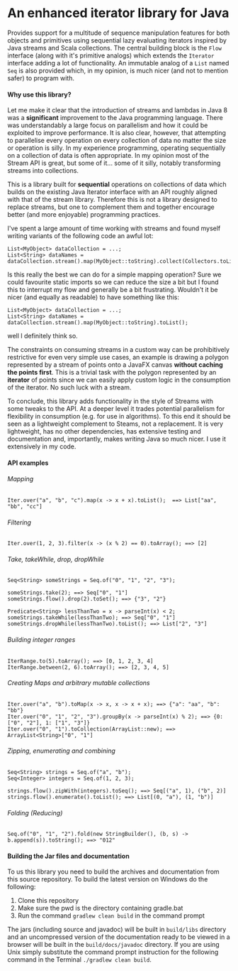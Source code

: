 # An enhanced iterator library for Java

Provides support for a multitude of sequence manipulation 
features for both objects and primitives using sequential 
lazy evaluating iterators inspired by Java streams and Scala collections. 
The central building block is the `Flow` interface (along with it's primitive analogs)
which extends the `Iterator` interface adding a lot of functionality.
An immutable analog of a `List` named `Seq` is also provided which, in my opinion,
is much nicer (and not to mention safer) to program with.

#### Why use this library?

Let me make it clear that the introduction of streams and lambdas in Java 8 was a **significant** improvement to the Java programming language. There was understandably a large focus on parallelism and how it could be exploited to improve performance. It is also clear, however, that attempting to parallelise every operation on every collection of data no matter the size or operation is silly. In my experience programming, operating sequentially on a collection of data is often appropriate. In my opinion most of the Stream API is great, but some of it... some of it silly, notably transforming streams into collections.

This is a library built for **sequential** operations on collections of data which builds on the existing Java Iterator interface with an API roughly aligned with that of the stream library. Therefore this is not a library designed to replace streams, but one to complement them and together encourage better (and more enjoyable) programming practices.

I've spent a large amount of time working with streams and found myself writing variants of the following code an awful lot:

```
List<MyObject> dataCollection = ...;
List<String> dataNames = dataCollection.stream().map(MyObject::toString).collect(Collectors.toList());

```

Is this really the best we can do for a simple mapping operation? Sure we could favourite static imports so we can reduce the size a bit but I found this to interrupt my flow and generally be a bit frustrating. Wouldn't it be nicer (and equally as readable) to have something like this:

```
List<MyObject> dataCollection = ...;
List<String> dataNames = dataCollection.stream().map(MyObject::toString).toList();
```
well I definitely think so.

The constraints on consuming streams in a custom way can be prohibitively restrictive for even very simple use cases, an example is drawing a polygon represented by a stream of points onto a JavaFX canvas **without caching the points first**. This is a trivial task with the polygon represented by an **iterator** of points since we can easily apply custom logic in the consumption of the iterator. No such luck with a stream.

To conclude, this library adds functionality in the style of Streams with some tweaks to the API. At a deeper level it trades potential parallelism for flexibility in consumption (e.g. for use in algorithms). To this end it should be seen as a lightweight complement to Steams, not a replacement. It is very lightweight, has no other dependencies, has extensive testing and documentation and, importantly, makes writing Java so much nicer. I use it extensively in my code. 

#### API examples

###### Mapping

``` 
Iter.over("a", "b", "c").map(x -> x + x).toList();  ==> List["aa", "bb", "cc"]
```

###### Filtering

```
Iter.over(1, 2, 3).filter(x -> (x % 2) == 0).toArray(); ==> [2]
```

###### Take, takeWhile, drop, dropWhile

```
Seq<String> someStrings = Seq.of("0", "1", "2", "3");

someStrings.take(2); ==> Seq["0", "1"]
someStrings.flow().drop(2).toSet(); ==> {"3", "2"}

Predicate<String> lessThanTwo = x -> parseInt(x) < 2;
someStrings.takeWhile(lessThanTwo); ==> Seq["0", "1"]
someStrings.dropWhile(lessThanTwo).toList(); ==> List["2", "3"]
```

###### Building integer ranges

```
IterRange.to(5).toArray(); ==> [0, 1, 2, 3, 4]
IterRange.between(2, 6).toArray(); ==> [2, 3, 4, 5]
```

###### Creating Maps and arbitrary mutable collections

```
Iter.over("a", "b").toMap(x -> x, x -> x + x); ==> {"a": "aa", "b": "bb"}
Iter.over("0", "1", "2", "3").groupBy(x -> parseInt(x) % 2); ==> {0: ["0", "2"], 1: ["1", "3"]}
Iter.over("0", "1").toCollection(ArrayList::new); ==> ArrayList<String>["0", "1"]
```

###### Zipping, enumerating and combining

```
Seq<String> strings = Seq.of("a", "b");
Seq<Integer> integers = Seq.of(1, 2, 3);

strings.flow().zipWith(integers).toSeq(); ==> Seq[("a", 1), ("b", 2)]
strings.flow().enumerate().toList(); ==> List[(0, "a"), (1, "b")]
```

###### Folding (Reducing)
```
Seq.of("0", "1", "2").fold(new StringBuilder(), (b, s) -> b.append(s)).toString(); ==> "012"
```

#### Building the Jar files and documentation

To us this library you need to build the archives and documentation from this source 
repository. To build the latest version on Windows do the following:

1. Clone this repository
2. Make sure the pwd is the directory containing gradle.bat
3. Run the command `gradlew clean build` in the command prompt

The jars (including source and javadoc) will be built in `build/libs` directory and an uncompressed 
version of the documentation ready to be viewed in a browser will be built in the `build/docs/javadoc` 
directory. If you are using Unix simply substitute the command prompt instruction for the following 
command in the Terminal `./gradlew clean build`.

